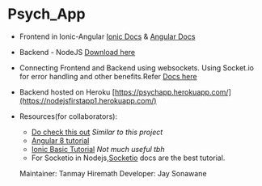 # Psych_App
* Frontend in Ionic-Angular [Ionic Docs](https://ionicframework.com/)  & [Angular Docs](https://angular.io/docs)
* Backend - NodeJS  [Download here](https://nodejs.org/)
* Connecting Frontend and Backend using websockets. Using Socket.io for error handling and other benefits.Refer [Docs here](https://socket.io/docs/)
* Backend hosted on Heroku [https://psychapp.herokuapp.com/](https://nodejsfirstapp1.herokuapp.com/)

* Resources(for collaborators):
  * [Do check this out](https://www.youtube.com/watch?v=5Ltug2phHog) *Similar to this project*
  * [Angular 8 tutorial](https://www.youtube.com/playlist?list=PLC3y8-rFHvwhBRAgFinJR8KHIrCdTkZcZ)
  * [Ionic Basic Tutorial](https://www.youtube.com/watch?v=r2ga-iXS5i4) *Not much useful tbh*
  * For Socketio in Nodejs,[Socketio](https://socket.io/docs/server-initialization/#With-Express) docs are the best tutorial.
  
  
  Maintainer: Tanmay Hiremath
  Developer: Jay Sonawane



